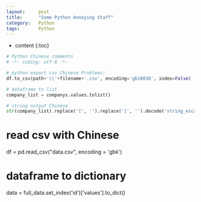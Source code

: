```yaml
---
layout:     post
title:      "Some Python Annoying Staff"
category:   Python 
tags:       Python
---
```


* content
{:toc}

```python
# Python Chinese comments
# -*- coding: utf-8 -*-

# python export csv Chinese Problems: 
df.to_csv(path+'\\'+filename+'.csv', encoding='gb18030', index=False)

# dataframe to list
company_list = companys.values.tolist()

# string output Chinese
str(company_list).replace('[', '').replace(']', '').decode('string_escape') 
```

# read csv with Chinese
df = pd.read_csv("data.csv", encoding = 'gbk')

# dataframe to dictionary
data = full_data.set_index('id')['values'].to_dict()
